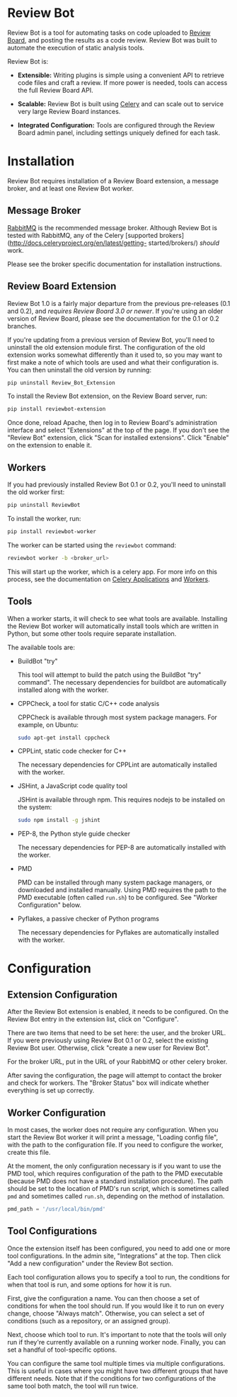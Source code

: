 Review Bot
==========

Review Bot is a tool for automating tasks on code uploaded to
[Review Board](https://www.reviewboard.org/), and posting the results as a code
review. Review Bot was built to automate the execution of static analysis
tools.

Review Bot is:

* **Extensible:** Writing plugins is simple using a convenient API to
retrieve code files and craft a review. If more power is needed, tools
can access the full Review Board API.

* **Scalable:** Review Bot is built using
[Celery](http://www.celeryproject.org/) and can scale out to service
very large Review Board instances.

* **Integrated Configuration:** Tools are configured through the
Review Board admin panel, including settings uniquely defined for each
task.


Installation
============

Review Bot requires installation of a Review Board extension, a message broker,
and at least one Review Bot worker.


Message Broker
--------------

[RabbitMQ](http://www.rabbitmq.com/) is the recommended message broker.
Although Review Bot is tested with RabbitMQ, any of the Celery
[supported brokers](http://docs.celeryproject.org/en/latest/getting-
started/brokers/) *should* work.

Please see the broker specific documentation for installation
instructions.


Review Board Extension
----------------------

Review Bot 1.0 is a fairly major departure from the previous pre-releases (0.1
and 0.2), and *requires Review Board 3.0 or newer*. If you're using an older
version of Review Board, please see the documentation for the 0.1 or 0.2
branches.

If you're updating from a previous version of Review Bot, you'll need to
uninstall the old extension module first. The configuration of the old
extension works somewhat differently than it used to, so you may want to first
make a note of which tools are used and what their configuration is. You can
then uninstall the old version by running:

```sh
pip uninstall Review_Bot_Extension
```

To install the Review Bot extension, on the Review Board server, run:

```sh
pip install reviewbot-extension
```

Once done, reload Apache, then log in to Review Board's administration
interface and select "Extensions" at the top of the page. If you don't see the
"Review Bot" extension, click "Scan for installed extensions". Click "Enable"
on the extension to enable it.


Workers
-------

If you had previously installed Review Bot 0.1 or 0.2, you'll need to uninstall
the old worker first:

```sh
pip uninstall ReviewBot
```

To install the worker, run:

```sh
pip install reviewbot-worker
```

The worker can be started using the `reviewbot` command:

```sh
reviewbot worker -b <broker_url>
```

This will start up the worker, which is a celery app. For more info on this
process, see the documentation on
[Celery Applications](http://docs.celeryproject.org/en/latest/userguide/application.html)
and [Workers](http://docs.celeryproject.org/en/latest/userguide/workers.html).


Tools
-----

When a worker starts, it will check to see what tools are available. Installing
the Review Bot worker will automatically install tools which are written in
Python, but some other tools require separate installation.

The available tools are:

* BuildBot "try"

  This tool will attempt to build the patch using the BuildBot "try" command".
  The necessary dependencies for buildbot are automatically installed along
  with the worker.

* CPPCheck, a tool for static C/C++ code analysis

  CPPCheck is available through most system package managers. For example, on
  Ubuntu:

  ```sh
  sudo apt-get install cppcheck
  ```

* CPPLint, static code checker for C++

  The necessary dependencies for CPPLint are automatically installed with
  the worker.

* JSHint, a JavaScript code quality tool

  JSHint is available through npm. This requires nodejs to be installed on the
  system:

  ```sh
  sudo npm install -g jshint
  ```

* PEP-8, the Python style guide checker

  The necessary dependencies for PEP-8 are automatically installed with the
  worker.

* PMD

  PMD can be installed through many system package managers, or downloaded and
  installed manually. Using PMD requires the path to the PMD executable (often
  called `run.sh`) to be configured. See "Worker Configuration" below.

* Pyflakes, a passive checker of Python programs

  The necessary dependencies for Pyflakes are automatically installed with the
  worker.


Configuration
=============

Extension Configuration
-----------------------

After the Review Bot extension is enabled, it needs to be configured. On the
Review Bot entry in the extension list, click on "Configure".

There are two items that need to be set here: the user, and the broker URL. If
you were previously using Review Bot 0.1 or 0.2, select the existing Review Bot
user. Otherwise, click "create a new user for Review Bot".

For the broker URL, put in the URL of your RabbitMQ or other celery broker.

After saving the configuration, the page will attempt to contact the broker and
check for workers. The "Broker Status" box will indicate whether everything is
set up correctly.


Worker Configuration
--------------------

In most cases, the worker does not require any configuration. When you start
the Review Bot worker it will print a message, "Loading config file", with the
path to the configuration file. If you need to configure the worker, create
this file.

At the moment, the only configuration necessary is if you want to use the PMD
tool, which requires configuration of the path to the PMD executable (because
PMD does not have a standard installation procedure). The path should be set to
the location of PMD's run script, which is sometimes called `pmd` and sometimes
called `run.sh`, depending on the method of installation.

```python
pmd_path = '/usr/local/bin/pmd'
```


Tool Configurations
-------------------

Once the extension itself has been configured, you need to add one or more tool
configurations. In the admin site, "Integrations" at the top. Then click "Add a
new configuration" under the Review Bot section.

Each tool configuration allows you to specify a tool to run, the conditions for
when that tool is run, and some options for how it is run.

First, give the configuration a name. You can then choose a set of conditions
for when the tool should run. If you would like it to run on every change,
choose "Always match". Otherwise, you can select a set of conditions (such as
a repository, or an assigned group).

Next, choose which tool to run. It's important to note that the tools will only
run if they're currently available on a running worker node. Finally, you can
set a handful of tool-specific options.

You can configure the same tool multiple times via multiple configurations.
This is useful in cases where you might have two different groups that have
different needs. Note that if the conditions for two configurations of the same
tool both match, the tool will run twice.
